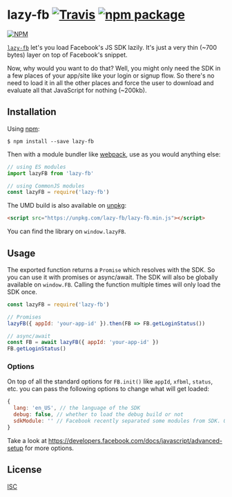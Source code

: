 # lazy-fb [![Travis][build-badge]][build] [![npm package][npm-badge]][npm]

[build-badge]: https://img.shields.io/travis/klaemo/lazy-fb/master.svg?style=flat-square
[build]: https://travis-ci.org/klaemo/lazy-fb
[npm-badge]: https://img.shields.io/npm/v/lazy-fb.svg?style=flat-square
[npm]: https://www.npmjs.org/package/lazy-fb

[![NPM](https://nodei.co/npm/lazy-fb.png)](https://nodei.co/npm/lazy-fb/)

[`lazy-fb`](https://www.npmjs.com/package/lazy-fb) let's you load Facebook's JS SDK lazily.
It's just a very thin (~700 bytes) layer on top of Facebook's snippet.

Now, why would you want to do that? Well, you might only need the SDK in a few places of your
app/site like your login or signup flow. So there's no need to load it in all the other places
and force the user to download and evaluate all that JavaScript for nothing (~200kb).

## Installation

Using [npm](https://www.npmjs.com/):

    $ npm install --save lazy-fb

Then with a module bundler like [webpack](https://webpack.github.io/), use as you would anything
else:

```js
// using ES modules
import lazyFB from 'lazy-fb'

// using CommonJS modules
const lazyFB = require('lazy-fb')
```

The UMD build is also available on [unpkg](https://unpkg.com):

```html
<script src="https://unpkg.com/lazy-fb/lazy-fb.min.js"></script>
```

You can find the library on `window.lazyFB`.

## Usage

The exported function returns a `Promise` which resolves with the SDK. So you can use it with promises or async/await. The SDK will also be globally available on `window.FB`. Calling the function multiple times will only load the SDK once.

```jsx
const lazyFB = require('lazy-fb')

// Promises
lazyFB({ appId: 'your-app-id' }).then(FB => FB.getLoginStatus())

// async/await
const FB = await lazyFB({ appId: 'your-app-id' })
FB.getLoginStatus()
```

### Options

On top of all the standard options for `FB.init()` like `appId`, `xfbml`, `status`, etc. you can pass the following options to change what will get loaded:

```js
{
  lang: 'en_US', // the language of the SDK
  debug: false, // whether to load the debug build or not
  sdkModule: '' // Facebook recently separated some modules from SDK. Other values are ['xfbml.customerchat'] 
}
```

Take a look at https://developers.facebook.com/docs/javascript/advanced-setup for more options.



## License
[ISC](https://tldrlegal.com/license/-isc-license)

